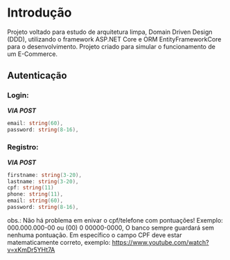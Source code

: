 # Introdução
Projeto voltado para estudo de arquitetura limpa, Domain Driven Design (DDD), utilizando o framework ASP.NET Core e ORM EntityFrameworkCore para o desenvolvimento. Projeto criado para simular o funcionamento de um E-Commerce.

## Autenticação
### Login:
***VIA POST***
```csharp
email: string(60),
password: string(8-16),
```

### Registro:
***VIA POST***
```csharp
firstname: string(3-20),
lastname: string(3-20),
cpf: string(11)
phone: string(11),
email: string(60),
password: string(8-16),
```
obs.: Não há problema em enivar o cpf/telefone com pontuações! Exemplo: 000.000.000-00 ou (00) 0 00000-0000, O banco sempre guardará sem nenhuma pontuação. Em específico o campo CPF deve estar matematicamente correto, exemplo: https://www.youtube.com/watch?v=xKmDr5YHt7A 
